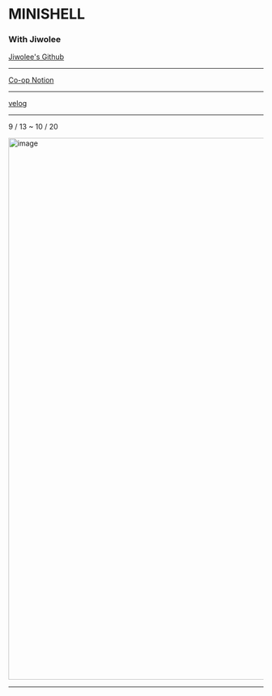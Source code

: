 # MINISHELL #

### With Jiwolee


[Jiwolee's Github](https://github.com/jwo1024)

------

[Co-op Notion](https://accessible-capricorn-be7.notion.site/minishell-6d36971050ec460b9022cbdae1a1fc4f)

------

[velog](https://velog.io/@jen133/series/minishell)

------
9 / 13 ~ 10 / 20

<img width="1071" alt="image" src="https://user-images.githubusercontent.com/38096515/197134387-29ec2c2f-9724-4047-86c9-b97390c13821.png">

-----

